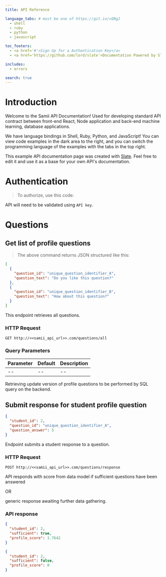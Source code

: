 ```yaml
---
title: API Reference

language_tabs: # must be one of https://git.io/vQNgJ
  - shell
  - ruby
  - python
  - javascript

toc_footers:
  - <a href='#'>Sign Up for a Authentication Key</a>
  - <a href='https://github.com/lord/slate'>Documentation Powered by Slate</a>

includes:
  - errors

search: true
---
```


# Introduction

Welcome to the Samii API Documentation! Used for developing standard API contract between front-end React, Node application and back-end machine learning, database applications.

We have language bindings in Shell, Ruby, Python, and JavaScript! You can view code examples in the dark area to the right, and you can switch the programming language of the examples with the tabs in the top right.

This example API documentation page was created with [Slate](https://github.com/lord/slate). Feel free to edit it and use it as a base for your own API's documentation.

# Authentication

> To authorize, use this code:

<!-- ```ruby
require 'kittn'

api = Kittn::APIClient.authorize!('meowmeowmeow')
```

```python
import kittn

api = kittn.authorize('meowmeowmeow')
```

```shell
# With shell, you can just pass the correct header with each request
curl "api_endpoint_here"
  -H "Authorization: meowmeowmeow"
```

```javascript
const kittn = require('kittn');

let api = kittn.authorize('meowmeowmeow');
```

> Make sure to replace `meowmeowmeow` with your API key.

Kittn uses API keys to allow access to the API. You can register a new Kittn API key at our [developer portal](http://example.com/developers).

Kittn expects for the API key to be included in all API requests to the server in a header that looks like the following:

`Authorization: meowmeowmeow` -->

<aside class="notice">
API will need to be validated using <code>API key</code>.
</aside>

# Questions

## Get list of profile questions

> The above command returns JSON structured like this:

```json
[
  {
    "question_id": "unique_question_identifier_A",
    "question_text": "Do you like this question?"
  },
  {
    "question_id": "unique_question_identifier_B",
    "question_text": "How about this question?"
  }
]
```

This endpoint retrieves all questions.

### HTTP Request

`GET http://<<samii_api_url>>.com/questions/all`

### Query Parameters

Parameter | Default | Description
--------- | ------- | -----------
-- | -- | -- 

<aside class="success">
Retrieving update version of profile questions to be performed by SQL query on the backend.
</aside>

## Submit response for student profile question

```json
{
  "student_id": 2,
  "question_id": "unique_question_identifier_A",
  "question_answer": 5
}
```

Endpoint submits a student response to a question.

### HTTP Request

`POST http://<<samii_api_url>>.com/questions/response`

API responds with score from data model if sufficient questions have been answered

OR

generic response awaiting further data gathering.

### API response

```json
{
  "student_id": 2,
  "sufficient": true,
  "profile_score": 1.7642
}
```

```json
{
  "student_id": 2,
  "sufficient": false,
  "profile_score": 0
}
```

<!-- ## Post answer to question

```ruby
require 'kittn'

api = Kittn::APIClient.authorize!('meowmeowmeow')
api.kittens.delete(2)
```

```python
import kittn

api = kittn.authorize('meowmeowmeow')
api.kittens.delete(2)
```

```shell
curl "http://example.com/api/kittens/2"
  -X DELETE
  -H "Authorization: meowmeowmeow"
```

```javascript
const kittn = require('kittn');

let api = kittn.authorize('meowmeowmeow');
let max = api.kittens.delete(2);
```

> The above command returns JSON structured like this:

```json
{
  "id": 2,
  "deleted" : ":("
}
```

This endpoint deletes a specific kitten.

### HTTP Request

`DELETE http://example.com/kittens/<ID>`

### URL Parameters

Parameter | Description
--------- | -----------
ID | The ID of the kitten to delete
 -->
